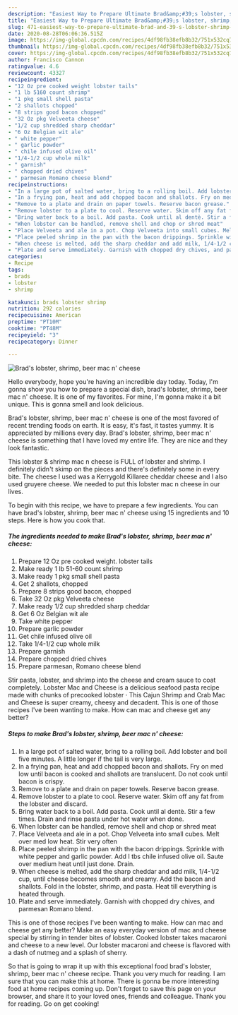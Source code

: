 ```yaml
---
description: "Easiest Way to Prepare Ultimate Brad&amp;#39;s lobster, shrimp, beer mac n&amp;#39; cheese"
title: "Easiest Way to Prepare Ultimate Brad&amp;#39;s lobster, shrimp, beer mac n&amp;#39; cheese"
slug: 471-easiest-way-to-prepare-ultimate-brad-and-39-s-lobster-shrimp-beer-mac-n-and-39-cheese
date: 2020-08-28T06:06:36.515Z
image: https://img-global.cpcdn.com/recipes/4df98fb38efb8b32/751x532cq70/brads-lobster-shrimp-beer-mac-n-cheese-recipe-main-photo.jpg
thumbnail: https://img-global.cpcdn.com/recipes/4df98fb38efb8b32/751x532cq70/brads-lobster-shrimp-beer-mac-n-cheese-recipe-main-photo.jpg
cover: https://img-global.cpcdn.com/recipes/4df98fb38efb8b32/751x532cq70/brads-lobster-shrimp-beer-mac-n-cheese-recipe-main-photo.jpg
author: Francisco Cannon
ratingvalue: 4.6
reviewcount: 43327
recipeingredient:
- "12 Oz pre cooked weight lobster tails"
- "1 lb 5160 count shrimp"
- "1 pkg small shell pasta"
- "2 shallots chopped"
- "8 strips good bacon chopped"
- "32 Oz pkg Velveeta cheese"
- "1/2 cup shredded sharp cheddar"
- "6 Oz Belgian wit ale"
- " white pepper"
- " garlic powder"
- " chile infused olive oil"
- "1/4-1/2 cup whole milk"
- " garnish"
- " chopped dried chives"
- " parmesan Romano cheese blend"
recipeinstructions:
- "In a large pot of salted water, bring to a rolling boil. Add lobster and boil five minutes. A little longer if the tail is very large."
- "In a frying pan, heat and add chopped bacon and shallots. Fry on med low until bacon is cooked and shallots are translucent. Do not cook until bacon is crispy."
- "Remove to a plate and drain on paper towels. Reserve bacon grease."
- "Remove lobster to a plate to cool. Reserve water. Skim off any fat from the lobster and discard."
- "Bring water back to a boil. Add pasta. Cook until al dentè. Stir a few times. Drain and rinse pasta under hot water when done."
- "When lobster can be handled, remove shell and chop or shred meat"
- "Place Velveeta and ale in a pot. Chop Velveeta into small cubes. Melt over med low heat. Stir very often"
- "Place peeled shrimp in the pan with the bacon drippings. Sprinkle with white pepper and garlic powder. Add I tbs chile infused olive oil. Saute over medium heat until just done. Drain."
- "When cheese is melted, add the sharp cheddar and add milk, 1/4-1/2 cup, until cheese becomes smooth and creamy. Add the bacon and shallots. Fold in the lobster, shrimp, and pasta. Heat till everything is heated through."
- "Plate and serve immediately. Garnish with chopped dry chives, and parmesan Romano blend."
categories:
- Recipe
tags:
- brads
- lobster
- shrimp

katakunci: brads lobster shrimp 
nutrition: 292 calories
recipecuisine: American
preptime: "PT10M"
cooktime: "PT48M"
recipeyield: "3"
recipecategory: Dinner

---
```



![Brad&#39;s lobster, shrimp, beer mac n&#39; cheese](https://img-global.cpcdn.com/recipes/4df98fb38efb8b32/751x532cq70/brads-lobster-shrimp-beer-mac-n-cheese-recipe-main-photo.jpg)

Hello everybody, hope you're having an incredible day today. Today, I'm gonna show you how to prepare a special dish, brad&#39;s lobster, shrimp, beer mac n&#39; cheese. It is one of my favorites. For mine, I'm gonna make it a bit unique. This is gonna smell and look delicious.

Brad&#39;s lobster, shrimp, beer mac n&#39; cheese is one of the most favored of recent trending foods on earth. It is easy, it's fast, it tastes yummy. It is appreciated by millions every day. Brad&#39;s lobster, shrimp, beer mac n&#39; cheese is something that I have loved my entire life. They are nice and they look fantastic.

This lobster &amp; shrimp mac n cheese is FULL of lobster and shrimp. I definitely didn&#39;t skimp on the pieces and there&#39;s definitely some in every bite. The cheese I used was a Kerrygold Killaree cheddar cheese and I also used gruyere cheese. We needed to put this lobster mac n cheese in our lives.


To begin with this recipe, we have to prepare a few ingredients. You can have brad&#39;s lobster, shrimp, beer mac n&#39; cheese using 15 ingredients and 10 steps. Here is how you cook that.

<!--inarticleads1-->

##### The ingredients needed to make Brad&#39;s lobster, shrimp, beer mac n&#39; cheese:

1. Prepare 12 Oz pre cooked weight. lobster tails
1. Make ready 1 lb 51-60 count shrimp
1. Make ready 1 pkg small shell pasta
1. Get 2 shallots, chopped
1. Prepare 8 strips good bacon, chopped
1. Take 32 Oz pkg Velveeta cheese
1. Make ready 1/2 cup shredded sharp cheddar
1. Get 6 Oz Belgian wit ale
1. Take  white pepper
1. Prepare  garlic powder
1. Get  chile infused olive oil
1. Take 1/4-1/2 cup whole milk
1. Prepare  garnish
1. Prepare  chopped dried chives
1. Prepare  parmesan, Romano cheese blend


Stir pasta, lobster, and shrimp into the cheese and cream sauce to coat completely. Lobster Mac and Cheese is a delicious seafood pasta recipe made with chunks of precooked lobster · This Cajun Shrimp and Crab Mac and Cheese is super creamy, cheesy and decadent. This is one of those recipes I&#39;ve been wanting to make. How can mac and cheese get any better? 

<!--inarticleads2-->

##### Steps to make Brad&#39;s lobster, shrimp, beer mac n&#39; cheese:

1. In a large pot of salted water, bring to a rolling boil. Add lobster and boil five minutes. A little longer if the tail is very large.
1. In a frying pan, heat and add chopped bacon and shallots. Fry on med low until bacon is cooked and shallots are translucent. Do not cook until bacon is crispy.
1. Remove to a plate and drain on paper towels. Reserve bacon grease.
1. Remove lobster to a plate to cool. Reserve water. Skim off any fat from the lobster and discard.
1. Bring water back to a boil. Add pasta. Cook until al dentè. Stir a few times. Drain and rinse pasta under hot water when done.
1. When lobster can be handled, remove shell and chop or shred meat
1. Place Velveeta and ale in a pot. Chop Velveeta into small cubes. Melt over med low heat. Stir very often
1. Place peeled shrimp in the pan with the bacon drippings. Sprinkle with white pepper and garlic powder. Add I tbs chile infused olive oil. Saute over medium heat until just done. Drain.
1. When cheese is melted, add the sharp cheddar and add milk, 1/4-1/2 cup, until cheese becomes smooth and creamy. Add the bacon and shallots. Fold in the lobster, shrimp, and pasta. Heat till everything is heated through.
1. Plate and serve immediately. Garnish with chopped dry chives, and parmesan Romano blend.


This is one of those recipes I&#39;ve been wanting to make. How can mac and cheese get any better? Make an easy everyday version of mac and cheese special by stirring in tender bites of lobster. Cooked lobster takes macaroni and cheese to a new level. Our lobster macaroni and cheese is flavored with a dash of nutmeg and a splash of sherry. 

So that is going to wrap it up with this exceptional food brad&#39;s lobster, shrimp, beer mac n&#39; cheese recipe. Thank you very much for reading. I am sure that you can make this at home. There is gonna be more interesting food at home recipes coming up. Don't forget to save this page on your browser, and share it to your loved ones, friends and colleague. Thank you for reading. Go on get cooking!
